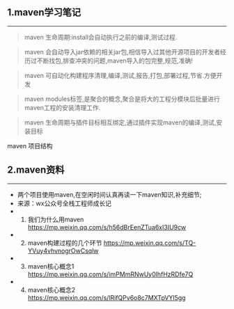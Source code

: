 ## 1.maven学习笔记
---
> maven 生命周期:install会自动执行之前的编译,测试过程.

> maven 会自动导入jar依赖的相关jar包,相信导入过其他开源项目的开发者经历过不断找包,排查冲突的问题,maven导入的包完整,规范,准确!

> maven 可自动化构建程序清理,编译,测试,报告,打包,部署过程,节省.方便开发

> maven  modules标签,是聚合的概念,聚合是将大的工程分模块后批量进行maven工程的安装清理工作.

> maven 生命周期与插件目标相互绑定,通过插件实现maven的编译,测试,安装目标

  maven 项目结构 

## 2.maven资料
---
  * 两个项目使用maven,在空闲时间认真再读一下maven知识,补充细节;
  * 来源：wx公众号全栈工程师成长记
  * 1. 我们为什么用maven   https://mp.weixin.qq.com/s/h56dBrEenZTua6xI3IU9cw
  * 2. maven构建过程的几个环节  https://mp.weixin.qq.com/s/TQ-YVuy4vhvnogrOwCsqlw
  * 3. maven核心概念1     https://mp.weixin.qq.com/s/imPMmRNwUy0lhfHzRDfe7Q
  * 4. maven核心概念2    https://mp.weixin.qq.com/s/lRifQPv6o8c7MXTpVYI5gg

